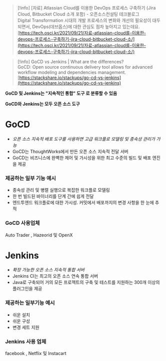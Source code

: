 > [!info] [자료] Atlassian Cloud를 이용한 DevOps 프로세스 구축하기 (Jira Cloud, Bitbucket Cloud 소개 포함) - 오픈소스컨설팅 테크블로그  
> Digital Transformation 시대의 개발 프로세스의 변화와 개선의 필요성이 대두되면서, DevOps(데브옵스)에 대한 관심도 점차 높아지고 있는데요.  
> [https://tech.osci.kr/2021/09/21/자료-atlassian-cloud를-이용한-devops-프로세스-구축하기-jira-cloud-bitbucket-cloud-소/](https://tech.osci.kr/2021/09/21/자료-atlassian-cloud를-이용한-devops-프로세스-구축하기-jira-cloud-bitbucket-cloud-소/)  

  

> [!info] GoCD vs Jenkins | What are the differences?  
> GoCD: Open source continuous delivery tool allows for advanced workflow modeling and dependencies management.  
> [https://stackshare.io/stackups/go-cd-vs-jenkins](https://stackshare.io/stackups/go-cd-vs-jenkins)  

**GoCD 및 Jenkins는 "지속적인 통합" 도구 로 분류할 수 있음**

**GoCD와 Jenkins는 모두 오픈 소스 도구**

# GoCD

- _오픈 소스 지속적 배포 도구를 사용하면 고급 워크플로 모델링 및 종속성 관리가 가능_
- GoCD는 ThoughtWorks에서 만든 오픈 소스 지속적 전달 서버
- GoCD는 비즈니스에 완벽한 제어 및 가시성을 위한 최고 수준의 빌드 및 배포 엔진을 제공

### 제공하는 일부 기능 예시

- 종속성 관리 및 병렬 실행으로 복잡한 워크플로 모델링
- 한 번 빌드된 바이너리를 단계 간에 쉽게 전달
- 엔드투엔드 워크플로에 대한 가시성. 커밋에서 배포까지의 변경 사항을 한 눈에 추적

### GoCD 사용업체

Auto Trader , Hazeorid 및 OpenX

# Jenkins

- _확장 가능한 오픈 소스 지속적 통합 서버_
- Jenkins CI는 최고의 오픈 소스 연속 통합 서버
- Java로 구축되어 거의 모든 프로젝트의 구축 및 테스트를 지원하는 300개 이상의 플러그인을 제공

### 제공하는 일부기능 예시

- 쉬운 설치
- 쉬운 구성
- 변경 세트 지원

### Jenkins 사용 업체

facebook , Netflix 및 Instacart